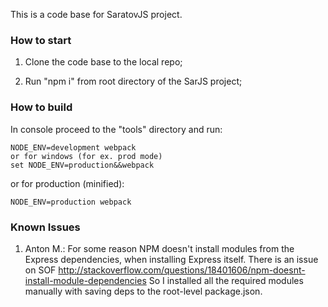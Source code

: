 This is a code base for SaratovJS project.

### How to start

1) Clone the code base to the local repo;

2) Run "npm i" from root directory of the SarJS project;

### How to build

In console proceed to the "tools" directory and run: 

	NODE_ENV=development webpack
	or for windows (for ex. prod mode)
	set NODE_ENV=production&&webpack

or for production (minified):
	
	NODE_ENV=production webpack

### Known Issues

1) Anton M.: For some reason NPM doesn't install modules from the Express dependencies, when installing Express itself.
There is an issue on SOF http://stackoverflow.com/questions/18401606/npm-doesnt-install-module-dependencies
So I installed all the required modules manually with saving deps to the root-level package.json. 
